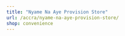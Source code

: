 ```yaml
---
title: "Nyame Na Aye Provision Store"
url: /accra/nyame-na-aye-provision-store/
shop: convenience
---
```

